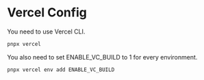 # Vercel Config

You need to use Vercel CLI.

``` sh
pnpx vercel
```

You also need to set ENABLE_VC_BUILD to 1 for every environment.

``` sh
pnpx vercel env add ENABLE_VC_BUILD
```
